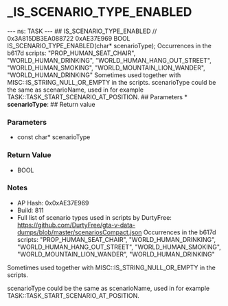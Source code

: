 # _IS_SCENARIO_TYPE_ENABLED

--- ns: TASK --- ## IS_SCENARIO_TYPE_ENABLED  // 0x3A815DB3EA088722 0xAE37E969 BOOL IS_SCENARIO_TYPE_ENABLED(char* scenarioType);  Occurrences in the b617d scripts: "PROP_HUMAN_SEAT_CHAIR", "WORLD_HUMAN_DRINKING", "WORLD_HUMAN_HANG_OUT_STREET", "WORLD_HUMAN_SMOKING", "WORLD_MOUNTAIN_LION_WANDER", "WORLD_HUMAN_DRINKING" Sometimes used together with MISC::IS_STRING_NULL_OR_EMPTY in the scripts. scenarioType could be the same as scenarioName, used in for example TASK::TASK_START_SCENARIO_AT_POSITION.  ## Parameters * **scenarioType**:  ## Return value

### Parameters
* const char* scenarioType

### Return Value
* BOOL

### Notes
* AP Hash: 0x0xAE37E969
* Build: 811
* Full list of scenario types used in scripts by DurtyFree: https://github.com/DurtyFree/gta-v-data-dumps/blob/master/scenariosCompact.json
Occurrences in the b617d scripts:
"PROP_HUMAN_SEAT_CHAIR",
"WORLD_HUMAN_DRINKING",
"WORLD_HUMAN_HANG_OUT_STREET",
"WORLD_HUMAN_SMOKING",
"WORLD_MOUNTAIN_LION_WANDER",
"WORLD_HUMAN_DRINKING"

Sometimes used together with MISC::IS_STRING_NULL_OR_EMPTY in the scripts.

scenarioType could be the same as scenarioName, used in for example TASK::TASK_START_SCENARIO_AT_POSITION.


